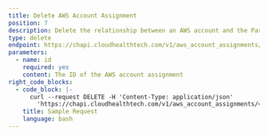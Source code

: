 ```yaml
---
title: Delete AWS Account Assignment
position: 7
description: Delete the relationship between an AWS account and the Partner Customer to which it was assigned.
type: delete
endpoint: https://chapi.cloudhealthtech.com/v1/aws_account_assignments/:id
parameters:
  - name: id
    required: yes
    content: The ID of the AWS account assignment
right_code_blocks:
  - code_block: |-
      curl --request DELETE -H 'Content-Type: application/json'
        'https://chapi.cloudhealthtech.com/v1/aws_account_assignments/<id>?api_key=<your_api_key>'
    title: Sample Request
    language: bash
---
```

